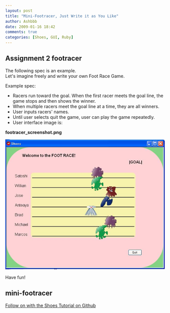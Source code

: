 ```yaml
---
layout: post
title: "Mini-Footracer, Just Write it as You Like"
author: Ashbbb
date: 2009-01-16 18:42
comments: true
categories: [Shoes, GUI, Ruby]
---
```

Assignment 2 footracer
----------------------

The following spec is an example. <br>
Let's imagine freely and write your own Foot Race Game.  <br>

Example spec: <br>

- Racers run toward the goal. When the first racer meets the goal line, the game stops and then shows the winner.  <!-- More -->
- When multiple racers meet the goal line at a time, they are all winners.
- User inputs racers' names.
- Until user selects quit the game, user can play the game repeatedly.
- User interface image is:


**footracer\_screenshot.png**

![footracer\_screenshot.jpg](http://github.com/ashbb/shoes_tutorial_html/raw/master/images/footracer_screenshot.jpg)

Have fun!

mini-footracer
--------------
[Follow on with the Shoes Tutorial on Github](https://github.com/ashbb/shoes_tutorial_html/blob/master/mdowns/00702_Assignment_2_footracer.mdown)

